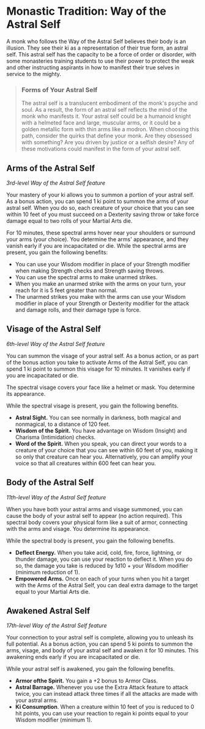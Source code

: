 # Monastic Tradition: Way of the Astral Self
A monk who follows the Way of the Astral Self believes their body is an illusion. They see their ki as a representation of their true form, an astral self. This astral self has the capacity to be a force of order or disorder, with some monasteries training students to use their power to protect the weak and other instructing aspirants in how to manifest their true selves in service to the mighty. 

> ### Forms of Your Astral Self
> The astral self is a translucent embodiment of the monk's psyche and soul. As a result, the form of an astral self reflects the mind of the monk who manifests it. Your astral self could be a humanoid knight with a helmeted face and large, muscular arms, or it could be a golden metallic form with thin arms like a modron.
> When choosing this path, consider the quirks that define your monk. Are they obsessed with something? Are you driven by justice or a selfish desire? Any of these motivations could manifest in the form of your astral self.

## Arms of the Astral Self
*3rd-level Way of the Astral Self feature*

Your mastery of your ki allows you to summon a portion of your astral self. As a bonus action, you can spend 1 ki point to summon the arms of your astral self. When you do so, each creature of your choice that you can see within 10 feet of you must succeed on a Dexterity saving throw or take force damage equal to two rolls of your Martial Arts die.

For 10 minutes, these spectral arms hover near your shoulders or surround your arms (your choice). You determine the arms' appearance, and they vanish early if you are incapacitated or die. While the spectral arms are present, you gain the
following benefits:

* You can use your Wisdom modifier in place of your Strength modifier when making Strength checks and Strength saving throws.
* You can use the spectral arms to make unarmed strikes.
* When you make an unarmed strike with the arms on your turn, your reach for it is 5 feet greater than normal.
* The unarmed strikes you make with the arms can use your Wisdom modifier in place of your Strength or Dexterity modifier for the attack and damage rolls, and their damage type is force.

## Visage of the Astral Self
*6th-level Way of the Astral Self feature*

You can summon the visage of your astral self. As a bonus action, or as part of the bonus action you take to activate Arms of the Astral Self, you can spend 1 ki point to summon this visage for 10 minutes. It vanishes early if you are incapacitated or die. 

The spectral visage covers your face like a helmet or mask. You determine its appearance. 

While the spectral visage is present, you gain the following benefits.

* **Astral Sight.** You can see normally in darkness, both magical and nonmagical, to a distance of 120 feet.
* **Wisdom of the Spirit.** You have advantage on Wisdom (Insight) and Charisma (Intimidation) checks.
* **Word of the Spirit.** When you speak, you can direct your words to a creature of your choice that you can see within 60 feet of you, making it so only that creature can hear you. Alternatively, you can amplify your voice so that all creatures within 600 feet can hear you.

## Body of the Astral Self
*11th-level Way of the Astral Self feature*

When you have both your astral arms and visage summoned, you can cause the body of your astral self to appear (no action required). This spectral body covers your physical form like a suit of armor, connecting with the arms and visage. You determine its appearance. 

While the spectral body is present, you gain the following benefits.
* **Deflect Energy.** When you take acid, cold, fire, force, lightning, or thunder damage, you can use your reaction to deflect it. When you do so, the damage you take is reduced by 1d10 + your Wisdom modifier (minimum reduction of 1).
* **Empowered Arms.** Once on each of your turns when you hit a target with the Arms of the Astral Self, you can deal extra damage to the target equal to your Martial Arts die.

## Awakened Astral Self
*17th-level Way of the Astral Self feature*

Your connection to your astral self is complete, allowing you to unleash its full potential. As a bonus action, you can spend 5 ki points to summon the arms, visage, and body of your astral self and awaken it for 10 minutes. This awakening ends early if you are incapacitated or die.

While your astral self is awakened, you gain the following benefits. 

* **Armor ofthe Spirit.** You gain a +2 bonus to Armor Class.
* **Astral Barrage.** Whenever you use the Extra Attack feature to attack twice, you can instead attack three times if all the attacks are made with your astral arms. 
* **Ki Consumption**. When a creature within 10 feet of you is reduced to 0 hit points, you can use your reaction to regain ki points equal to your Wisdom modifier (minimum 1).
